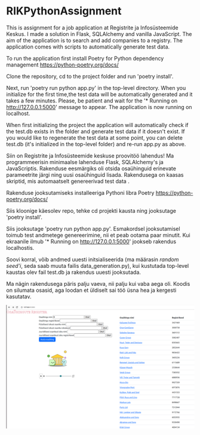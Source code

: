 # RIKPythonAssignment

This is assignment for a job application at Registrite ja Infosüsteemide Keskus. I made a solution in Flask, SQLAlchemy and vanilla JavaScript. The aim of the application is to search and add companies to a registry. The application comes with scripts to automatically generate test data. 

To run the application first install Poetry for Python dependency management https://python-poetry.org/docs/

Clone the repository, cd to the project folder and run 'poetry install'.

Next, run 'poetry run python app.py' in the top-level directory. When you initialize for the first time,the test data will be automatically generated and it takes a few minutes. Please, be patient and wait for the '* Running on http://127.0.0.1:5000' message to appear. The application is now running on localhost. 

When first initializing the project the application will automatically check if the test.db exists in the folder and generate test data if it doesn't exist. If you would like to regenerate the test data at some point, you can delete test.db (it's initialized in the top-level folder) and re-run app.py as above. 


Siin on Registrite ja Infosüsteemide keskuse proovitöö lahendus! Ma programmeerisin minimaalse lahenduse Flask, SQLAlchemy's ja JavaScriptis. Rakenduse eesmärgiks oli otsida osaühinguid erinevate parameetrite järgi ning uusi osaühinguid lisada. Rakendusega on kaasas skriptid, mis automaatselt genereerivad test data .

Rakenduse jooksutamiseks installeeriga Pythoni libra Poetry  https://python-poetry.org/docs/

Siis kloonige käesolev repo, tehke cd projekti kausta ning jooksutage 'poetry install'. 

Siis jooksutage 'poetry run python app.py'. Esmakordsel jooksutamisel toimub test andmetege genereerimine, nii et peab ootama paar minutit. Kui ekraanile ilmub '* Running on http://127.0.0.1:5000' jookseb rakendus localhostis. 

Soovi korral, võib andmed uuesti initsialiseerida (ma määrasin *random seed'i*, seda saab muuta failis data_generation.py), kui kustutada top-level kaustas olev fail test.db ja rakendus uuesti jooksutada. 

Ma nägin rakendusega päris palju vaeva, nii palju kui vaba aega oli. Koodis on silumata osasid, aga loodan et üldiselt sai töö üsna hea ja kergesti kasutatav.  

![alt text](https://github.com/mariakesa/RIKPythonAssignment/blob/main/doc_images/Screenshot%20from%202023-03-10%2002-37-18.png)

